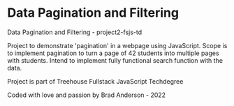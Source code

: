 # Data Pagination and Filtering
 Data Pagination and Filtering - project2-fsjs-td

Project to demonstrate 'pagination' in a webpage using JavaScript.
Scope is to implement pagination to turn a page of 42 students into multiple pages with students.
Intend to implement fully functional search function with the data.

Project is part of Treehouse Fullstack JavaScript Techdegree

Coded with love and passion by Brad Anderson - 2022